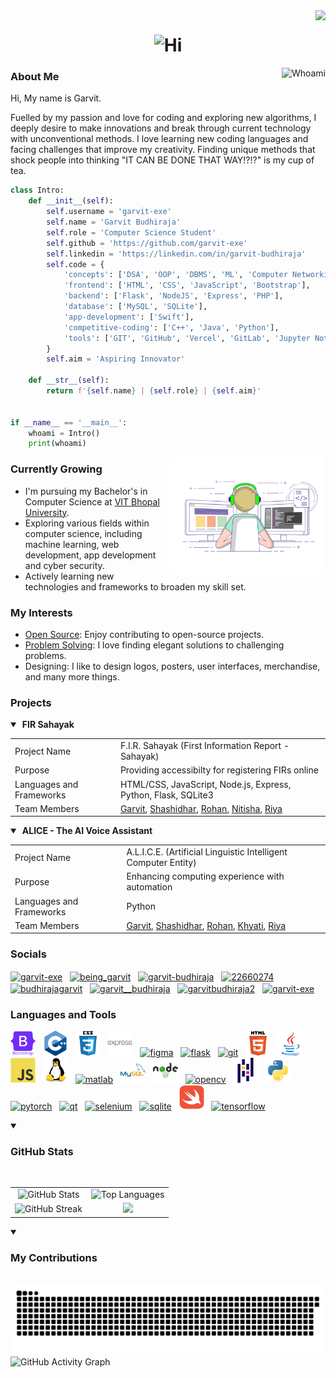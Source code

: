 <!-- <img align="left" width="100" src="https://raw.githubusercontent.com/garvit-exe/garvit-exe/date/date.png" /> -->

<img align="right" src="https://visitor-badge.laobi.icu/badge?page_id=garvit-exe.garvit-exe&left_text=Visitors%20on%20my%20profile&left_color=black&right_color=blueviolet"/>

<h1 align="center">
  <img src="https://readme-typing-svg.herokuapp.com/?font=Righteous&size=35&center=true&vCenter=true&width=500&height=70&duration=4000&lines=My+name+is+Garvit.;Nice+to+meet+you!;" alt="Hi"/>
</h1>

<img align="right" src="https://readme-typing-svg.herokuapp.com?font=Goldman&size=13&duration=2000&pause=300&color=32cd32&vCenter=true&multiline=true&width=275&height=70&lines=&nbsp;&nbsp;%24+whoami;&nbsp;&nbsp;Garvit+Budhiraja.;&nbsp;&nbsp;A+Developer+And+A+Problem+Solver." alt="Whoami">

<h3>About Me</h3>
<p align="justify">
  Hi, My name is Garvit.
  
  Fuelled by my passion and love for coding and exploring new algorithms, I deeply desire to make innovations and break through current technology with unconventional methods. I love learning new coding languages and facing challenges that improve my creativity. Finding unique methods that shock people into thinking "IT CAN BE DONE THAT WAY!?!?" is my cup of tea.
</p>


```python
class Intro:
    def __init__(self):
        self.username = 'garvit-exe'
        self.name = 'Garvit Budhiraja'
        self.role = 'Computer Science Student'
        self.github = 'https://github.com/garvit-exe'
        self.linkedin = 'https://linkedin.com/in/garvit-budhiraja'
        self.code = {
            'concepts': ['DSA', 'OOP', 'DBMS', 'ML', 'Computer Networking', 'Cloud Computing'],
            'frontend': ['HTML', 'CSS', 'JavaScript', 'Bootstrap'],
            'backend': ['Flask', 'NodeJS', 'Express', 'PHP'],
            'database': ['MySQL', 'SQLite'],
            'app-development': ['Swift'],
            'competitive-coding': ['C++', 'Java', 'Python'],
            'tools': ['GIT', 'GitHub', 'Vercel', 'GitLab', 'Jupyter Notebook', 'Linux', 'Wordpress', 'Canva']
        }
        self.aim = 'Aspiring Innovator'

    def __str__(self):
        return f'{self.name} | {self.role} | {self.aim}'


if __name__ == '__main__':
    whoami = Intro()
    print(whoami)

```

<img align="right" alt="Coding GIF" width="250" src="/assets/img/coding-without-background.gif"/>

<h3>Currently Growing</h3>
<ul>
  <li>I'm pursuing my Bachelor's in Computer Science at <a href="https://vitbhopal.ac.in/">VIT Bhopal University</a>.</li>
  <li>Exploring various fields within computer science, including machine learning, web development, app development and cyber security.</li>
  <li>Actively learning new technologies and frameworks to broaden my skill set.</li>
</ul>

<h3>My Interests</h3>
<ul>
  <li><a href="https://github.com/garvit-exe">Open Source</a>: Enjoy contributing to open-source projects.</li>
  <li><a href="https://leetcode.com/garvit-exe/">Problem Solving</a>: I love finding elegant solutions to challenging problems.</li>
  <li>Designing: I like to design logos, posters, user interfaces, merchandise, and many more things.</li>
</ul>

<h3>Projects</h3>
<details open>
  <summary>&nbsp;<b>FIR Sahayak</b>&nbsp;</summary>
  <p>
    <table>
      <td>
          Project Name
        </td>
        <td>
          F.I.R. Sahayak (First Information Report - Sahayak)
        </td>
      </tr>
      <tr>
        <td>
          Purpose
        </td>
        <td>
          Providing accessibilty for registering FIRs online
        </td>
      </tr>
      <tr>
        <td>
          Languages and Frameworks
        </td>
        <td>
          HTML/CSS, JavaScript, Node.js, Express, Python, Flask, SQLite3
        </td>
      </tr>
      <tr>
        <td>
          Team Members
        </td>
        <td>
          <a href="https://github.com/garvit-exe">Garvit</a>, <a href="https://github.com/shashidhar-kittur">Shashidhar</a>, <a href="https://github.com/Rohan-Gautam">Rohan</a>, <a href="https://github.com/Nitisha-Gupta">Nitisha</a>, <a href="https://github.com/Riya922003">Riya</a>
        </td>
      </tr>
    </table>
  </p>
</details>
<details open>
  <summary>&nbsp;<b>ALICE - The AI Voice Assistant</b>&nbsp;</summary>
  <p>
    <table>
      <tr>
        <td>
          Project Name
        </td>
        <td>
          A.L.I.C.E. (Artificial Linguistic Intelligent Computer Entity)
        </td>
      </tr>
      <tr>
        <td>
          Purpose
        </td>
        <td>
          Enhancing computing experience with automation
        </td>
      </tr>
      <tr>
        <td>
          Languages and Frameworks
        </td>
        <td>
          Python
        </td>
      </tr>
      <tr>
        <td>
          Team Members
        </td>
        <td>
          <a href="https://github.com/garvit-exe">Garvit</a>, <a href="https://github.com/shashidhar-kittur">Shashidhar</a>, <a href="https://github.com/Rohan-Gautam">Rohan</a>, <a href="https://github.com/khyahahati">Khyati</a>, <a href="https://github.com/Riya922003">Riya</a>
        </td>
      </tr>
    </table>
  </p>
</details>

<h3 align="left">Socials</h3>
<p align="left">
  <a href="https://codepen.io/garvit-exe" target="blank"><img align="center" src="https://raw.githubusercontent.com/rahuldkjain/github-profile-readme-generator/master/src/images/icons/Social/codepen.svg" alt="garvit-exe" height="30" width="40" /></a>&nbsp;&nbsp;
  <a href="https://twitter.com/being_garvit" target="blank"><img align="center" src="https://raw.githubusercontent.com/rahuldkjain/github-profile-readme-generator/master/src/images/icons/Social/twitter.svg" alt="being_garvit" height="30" width="40" /></a>&nbsp;&nbsp;
  <a href="https://linkedin.com/in/garvit-budhiraja" target="blank"><img align="center" src="https://raw.githubusercontent.com/rahuldkjain/github-profile-readme-generator/master/src/images/icons/Social/linked-in-alt.svg" alt="garvit-budhiraja" height="30" width="40" /></a>&nbsp;&nbsp;
  <a href="https://stackoverflow.com/users/22660274" target="blank"><img align="center" src="https://raw.githubusercontent.com/rahuldkjain/github-profile-readme-generator/master/src/images/icons/Social/stack-overflow.svg" alt="22660274" height="30" width="40" /></a>&nbsp;&nbsp;
  <a href="https://kaggle.com/budhirajagarvit" target="blank"><img align="center" src="https://raw.githubusercontent.com/rahuldkjain/github-profile-readme-generator/master/src/images/icons/Social/kaggle.svg" alt="budhirajagarvit" height="30" width="40" /></a>&nbsp;&nbsp;
  <a href="https://instagram.com/garvit__budhiraja" target="blank"><img align="center" src="https://raw.githubusercontent.com/rahuldkjain/github-profile-readme-generator/master/src/images/icons/Social/instagram.svg" alt="garvit__budhiraja" height="30" width="40" /></a>&nbsp;&nbsp;
  <a href="https://www.hackerrank.com/garvitbudhiraja2" target="blank"><img align="center" src="https://raw.githubusercontent.com/rahuldkjain/github-profile-readme-generator/master/src/images/icons/Social/hackerrank.svg" alt="garvitbudhiraja2" height="30" width="40" /></a>&nbsp;&nbsp;
  <a href="https://www.leetcode.com/garvit-exe" target="blank"><img align="center" src="https://raw.githubusercontent.com/rahuldkjain/github-profile-readme-generator/master/src/images/icons/Social/leet-code.svg" alt="garvit-exe" height="30" width="40" /></a>
</p>

<h3 align="left">Languages and Tools</h3>
<p align="left">
  <a href="https://getbootstrap.com" target="_blank" rel="noreferrer"><img src="https://raw.githubusercontent.com/devicons/devicon/master/icons/bootstrap/bootstrap-plain-wordmark.svg" alt="bootstrap" width="40" height="40"/></a>&nbsp;&nbsp;
  <a href="https://www.w3schools.com/cpp/" target="_blank" rel="noreferrer"><img src="https://raw.githubusercontent.com/devicons/devicon/master/icons/cplusplus/cplusplus-original.svg" alt="cplusplus" width="40" height="40"/></a>&nbsp;&nbsp;
  <a href="https://www.w3schools.com/css/" target="_blank" rel="noreferrer"><img src="https://raw.githubusercontent.com/devicons/devicon/master/icons/css3/css3-original-wordmark.svg" alt="css3" width="40" height="40"/></a>&nbsp;&nbsp;
  <a href="https://expressjs.com" target="_blank" rel="noreferrer"><img src="https://raw.githubusercontent.com/devicons/devicon/master/icons/express/express-original-wordmark.svg" alt="express" width="40" height="40"/></a>&nbsp;&nbsp;
  <a href="https://www.figma.com/" target="_blank" rel="noreferrer"><img src="https://www.vectorlogo.zone/logos/figma/figma-icon.svg" alt="figma" width="40" height="40"/></a>&nbsp;&nbsp;
  <a href="https://flask.palletsprojects.com/" target="_blank" rel="noreferrer"><img src="https://www.vectorlogo.zone/logos/pocoo_flask/pocoo_flask-icon.svg" alt="flask" width="40" height="40"/></a>&nbsp;&nbsp;
  <a href="https://git-scm.com/" target="_blank" rel="noreferrer"><img src="https://www.vectorlogo.zone/logos/git-scm/git-scm-icon.svg" alt="git" width="40" height="40"/></a>&nbsp;&nbsp;
  <a href="https://www.w3.org/html/" target="_blank" rel="noreferrer"><img src="https://raw.githubusercontent.com/devicons/devicon/master/icons/html5/html5-original-wordmark.svg" alt="html5" width="40" height="40"/></a>&nbsp;&nbsp;
  <a href="https://www.java.com" target="_blank" rel="noreferrer"><img src="https://raw.githubusercontent.com/devicons/devicon/master/icons/java/java-original.svg" alt="java" width="40" height="40"/></a>&nbsp;&nbsp;
  <a href="https://developer.mozilla.org/en-US/docs/Web/JavaScript" target="_blank" rel="noreferrer"><img src="https://raw.githubusercontent.com/devicons/devicon/master/icons/javascript/javascript-original.svg" alt="javascript" width="40" height="40"/></a>&nbsp;&nbsp;
  <a href="https://www.linux.org/" target="_blank" rel="noreferrer"><img src="https://raw.githubusercontent.com/devicons/devicon/master/icons/linux/linux-original.svg" alt="linux" width="40" height="40"/></a>&nbsp;&nbsp;
  <a href="https://www.mathworks.com/" target="_blank" rel="noreferrer"><img src="https://upload.wikimedia.org/wikipedia/commons/2/21/Matlab_Logo.png" alt="matlab" width="40" height="40"/></a>&nbsp;&nbsp;
  <a href="https://www.mysql.com/" target="_blank" rel="noreferrer"><img src="https://raw.githubusercontent.com/devicons/devicon/master/icons/mysql/mysql-original-wordmark.svg" alt="mysql" width="40" height="40"/></a>&nbsp;&nbsp;
  <a href="https://nodejs.org" target="_blank" rel="noreferrer"><img src="https://raw.githubusercontent.com/devicons/devicon/master/icons/nodejs/nodejs-original-wordmark.svg" alt="nodejs" width="40" height="40"/></a>&nbsp;&nbsp;
  <a href="https://opencv.org/" target="_blank" rel="noreferrer"><img src="https://www.vectorlogo.zone/logos/opencv/opencv-icon.svg" alt="opencv" width="40" height="40"/></a>&nbsp;&nbsp;
  <a href="https://pandas.pydata.org/" target="_blank" rel="noreferrer"><img src="https://raw.githubusercontent.com/devicons/devicon/2ae2a900d2f041da66e950e4d48052658d850630/icons/pandas/pandas-original.svg" alt="pandas" width="40" height="40"/></a>&nbsp;&nbsp;
  <a href="https://www.python.org" target="_blank" rel="noreferrer"><img src="https://raw.githubusercontent.com/devicons/devicon/master/icons/python/python-original.svg" alt="python" width="40" height="40"/></a>&nbsp;&nbsp;
  <a href="https://pytorch.org/" target="_blank" rel="noreferrer"><img src="https://www.vectorlogo.zone/logos/pytorch/pytorch-icon.svg" alt="pytorch" width="40" height="40"/></a>&nbsp;&nbsp;
  <a href="https://www.qt.io/" target="_blank" rel="noreferrer"><img src="https://upload.wikimedia.org/wikipedia/commons/0/0b/Qt_logo_2016.svg" alt="qt" width="40" height="40"/></a>&nbsp;&nbsp;
  <a href="https://www.selenium.dev" target="_blank" rel="noreferrer"><img src="https://raw.githubusercontent.com/detain/svg-logos/780f25886640cef088af994181646db2f6b1a3f8/svg/selenium-logo.svg" alt="selenium" width="40" height="40"/></a>&nbsp;&nbsp;
  <a href="https://www.sqlite.org/" target="_blank" rel="noreferrer"><img src="https://www.vectorlogo.zone/logos/sqlite/sqlite-icon.svg" alt="sqlite" width="40" height="40"/></a>&nbsp;&nbsp;
  <a href="https://developer.apple.com/swift/" target="_blank" rel="noreferrer"><img src="https://raw.githubusercontent.com/devicons/devicon/master/icons/swift/swift-original.svg" alt="swift" width="40" height="40"/></a>&nbsp;&nbsp;
  <a href="https://www.tensorflow.org" target="_blank" rel="noreferrer"><img src="https://www.vectorlogo.zone/logos/tensorflow/tensorflow-icon.svg" alt="tensorflow" width="40" height="40"/></a>
</p>

<details open>
  <summary>&nbsp;<h3>GitHub Stats</h3>&nbsp;</summary>
  <table>
    <tr>
      <td align="center">
        <img src="https://github-readme-stats-garvit-exe.vercel.app/api?username=garvit-exe&theme=tokyonight&bg_color=00000000&hide_border=true&include_all_commits=true&count_private=true" alt="GitHub Stats" />
      </td>
      <td align="center">
        <img src="https://github-readme-stats-garvit-exe.vercel.app/api/top-langs/?username=garvit-exe&theme=tokyonight&bg_color=00000000&hide_border=true&include_all_commits=true&count_private=true&layout=compact" alt="Top Languages" />
      </td>
    </tr>
    <tr>
      <td align="center">
        <img src="https://github-readme-streak-stats.herokuapp.com?user=garvit-exe&theme=tokyonight&background=00000000&date_format=j%20M%5B%20Y%5D&hide_border=true" alt="GitHub Streak" />
      </td>
      <td align="center">
        <img src="https://github-profile-trophy.vercel.app/?username=garvit-exe&theme=flat&no-bg=true&no-frame=true&column=4" />
      </td>
    </tr>
  </table>
</details>

<details open>
  <summary>&nbsp;<h3>My Contributions</h3>&nbsp;</summary>
  <div>
    <img alt="github contribution grid snake animation" src="https://raw.githubusercontent.com/garvit-exe/garvit-exe/output/github-contribution-grid-snake.svg" />
    <img alt="GitHub Activity Graph" align="center" src="https://github-readme-activity-graph.vercel.app/graph?username=garvit-exe&theme=github-compact&hide_border=true&area=true&area_color=8a2be2&line=8a2be2&point=8a2be2&hide_title=true" />
  </div>
</details>
